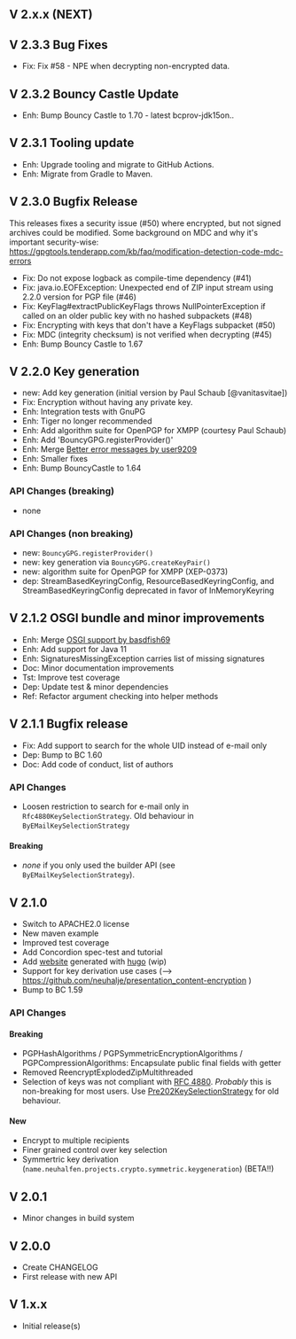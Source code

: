 ## V 2.x.x (NEXT)

## V 2.3.3 Bug Fixes

* Fix: Fix #58 - NPE when decrypting non-encrypted data.

## V 2.3.2 Bouncy Castle Update

* Enh: Bump Bouncy Castle to 1.70 - latest bcprov-jdk15on..

## V 2.3.1 Tooling update

* Enh: Upgrade tooling and migrate to GitHub Actions.
* Enh: Migrate from Gradle to Maven.

## V 2.3.0 Bugfix Release

This releases fixes a security issue (#50) where encrypted, but not signed archives could be modified. 
Some background on MDC and why it's important security-wise: https://gpgtools.tenderapp.com/kb/faq/modification-detection-code-mdc-errors

* Fix: Do not expose logback as compile-time dependency (#41)
* Fix: java.io.EOFException: Unexpected end of ZIP input stream using 2.2.0 version for PGP file (#46)
* Fix: KeyFlag#extractPublicKeyFlags throws NullPointerException if called on an older public key with no hashed subpackets (#48)
* Fix: Encrypting with keys that don't have a KeyFlags subpacket (#50)
* Fix: MDC (integrity checksum) is not verified when decrypting (#45)
* Enh: Bump Bouncy Castle to 1.67


## V 2.2.0 Key generation

* new: Add key generation (initial version by Paul Schaub [@vanitasvitae])
* Fix: Encryption without having any private key.
* Enh: Integration tests with GnuPG
* Enh: Tiger no longer recommended
* Enh: Add algorithm suite for OpenPGP for XMPP (courtesy Paul Schaub)
* Enh: Add 'BouncyGPG.registerProvider()'
* Enh: Merge [Better error messages by user9209](https://github.com/neuhalje/bouncy-gpg/pull/36)
* Enh: Smaller fixes
* Enh: Bump BouncyCastle to 1.64

### API Changes (breaking)

* none

### API Changes (non breaking)

* new: `BouncyGPG.registerProvider()`
* new: key generation via `BouncyGPG.createKeyPair()`
* new: algorithm suite for OpenPGP for XMPP (XEP-0373)
* dep: StreamBasedKeyringConfig, ResourceBasedKeyringConfig, and StreamBasedKeyringConfig deprecated in favor of InMemoryKeyring

## V 2.1.2 OSGI bundle and minor improvements

* Enh: Merge [OSGI support by basdfish69](https://github.com/neuhalje/bouncy-gpg/pull/29)
* Enh: Add support for Java 11
* Enh: SignaturesMissingException carries list of missing signatures
* Doc: Minor documentation improvements
* Tst: Improve test coverage
* Dep: Update test & minor dependencies
* Ref: Refactor argument checking into helper methods



## V 2.1.1 Bugfix release

* Fix: Add support to search for the whole UID instead of e-mail only
* Dep: Bump to BC 1.60
* Doc: Add code of conduct, list of authors

### API Changes

* Loosen restriction to search for e-mail only in `Rfc4880KeySelectionStrategy`.
  Old behaviour in `ByEMailKeySelectionStrategy`

#### Breaking
* _none_ if you only used the builder API (see `ByEMailKeySelectionStrategy`).

## V 2.1.0
* Switch to APACHE2.0 license
* New maven example
* Improved test coverage
* Add Concordion spec-test and tutorial
* Add [website](https://neuhalje.github.io/bouncy-gpg/) generated with [hugo](https://gohugo.io/) (wip)
* Support for key derivation use cases (--> https://github.com/neuhalje/presentation_content-encryption )
* Bump to BC 1.59

### API Changes
#### Breaking
* PGPHashAlgorithms / PGPSymmetricEncryptionAlgorithms  / PGPCompressionAlgorithms: Encapsulate public final fields with getter
* Removed ReencryptExplodedZipMultithreaded
* Selection of keys was not compliant with [RFC 4880](https://tools.ietf.org/html/rfc4880#section-5.2.3.3). _Probably_ this is non-breaking for most users. Use [Pre202KeySelectionStrategy](src/main/java/name/neuhalfen/projects/crypto/bouncycastle/openpgp/keys/callbacks/Pre202KeySelectionStrategy.java) for old behaviour.

#### New
* Encrypt to multiple recipients
* Finer grained control over key selection
* Symmertric key derivation (`name.neuhalfen.projects.crypto.symmetric.keygeneration`) (BETA!!)

## V 2.0.1
* Minor changes in build system

## V 2.0.0
* Create CHANGELOG
* First release with new API

## V 1.x.x
* Initial release(s)
